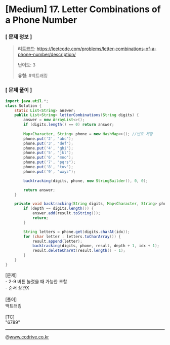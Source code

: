 # [Medium] 17. Letter Combinations of a Phone Number

### [ 문제 정보 ]
> **리트코드**: https://leetcode.com/problems/letter-combinations-of-a-phone-number/description/
> 
> **난이도**: 3
>
> **유형**: #백트래킹


### [ 문제 풀이 ]
```Java
import java.util.*;
class Solution {
    static List<String> answer;
    public List<String> letterCombinations(String digits) {
        answer = new ArrayList<>();
        if (digits.length() == 0) return answer;
        
        Map<Character, String> phone = new HashMap<>(); //번호 저장
        phone.put('2', "abc");
        phone.put('3', "def");
        phone.put('4', "ghi");
        phone.put('5', "jkl");
        phone.put('6', "mno");
        phone.put('7', "pqrs");
        phone.put('8', "tuv");
        phone.put('9', "wxyz");

        backtracking(digits, phone, new StringBuilder(), 0, 0);

        return answer;
    }

    private void backtracking(String digits, Map<Character, String> phone, StringBuilder result, int depth, int idx) {
        if (depth == digits.length()) {
            answer.add(result.toString());
            return;
        }

        String letters = phone.get(digits.charAt(idx));
        for (char letter : letters.toCharArray()) {
            result.append(letter);
            backtracking(digits, phone, result, depth + 1, idx + 1);
            result.deleteCharAt(result.length() - 1);
        }
    }
}
```
[문제]<br>- 2-9 버튼 눌렀을 때 가능한 조합<br>- 순서 상관X<br><br>[풀이]<br>백트래킹<br><br>[TC]<br>"6789"


---
@www.codrive.co.kr